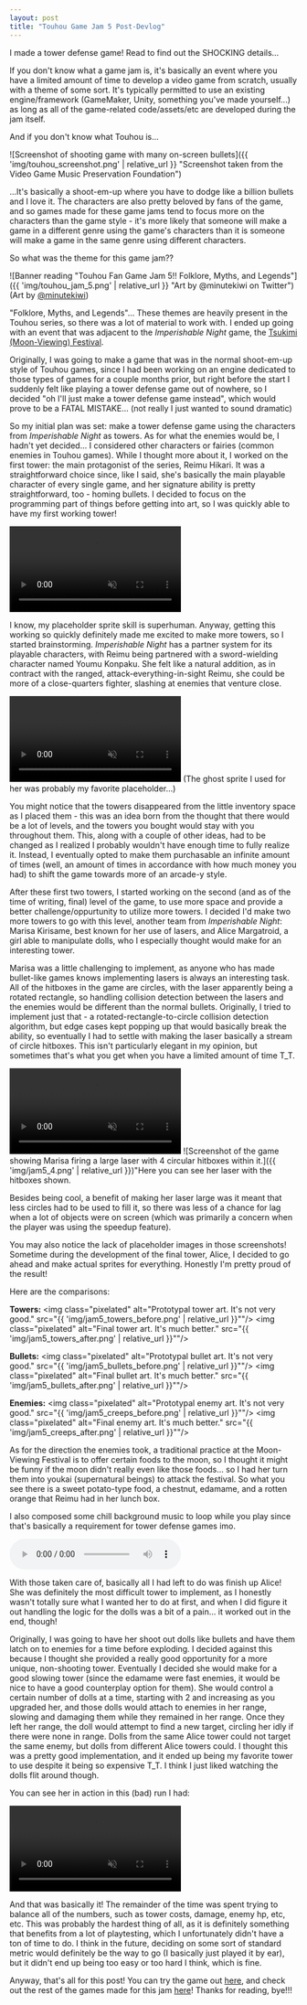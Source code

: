 ```yaml
---
layout: post
title: "Touhou Game Jam 5 Post-Devlog"
---
```


I made a tower defense game! Read to find out the SHOCKING details...

If you don't know what a game jam is, it's basically an event where you have a limited amount of time to develop a video game from scratch, usually with a theme of some sort. It's typically permitted to use an existing engine/framework (GameMaker, Unity, something you've made yourself...) as long as all of the game-related code/assets/etc are developed during the jam itself.

And if you don't know what Touhou is...

![Screenshot of shooting game with many on-screen bullets]({{ 'img/touhou_screenshot.png' | relative_url }} "Screenshot taken from the Video Game Music Preservation Foundation")

...It's basically a shoot-em-up where you have to dodge like a billion bullets and I love it. The characters are also pretty beloved by fans of the game, and so games made for these game jams tend to focus more on the characters than the game style - it's more likely that someone will make a game in a different genre using the game's characters than it is someone will make a game in the same genre using different characters.

So what was the theme for this game jam??

![Banner reading "Touhou Fan Game Jam 5!! Folklore, Myths, and Legends"]({{ 'img/touhou_jam_5.png' | relative_url }} "Art by @minutekiwi on Twitter")
(Art by <a href="https://twitter.com/minutekiwi" target="_blank">@minutekiwi</a>)

"Folklore, Myths, and Legends"... These themes are heavily present in the Touhou series, so there was a lot of material to work with. I ended up going with an event that was adjacent to the *Imperishable Night* game, the <a href="https://en.wikipedia.org/wiki/Tsukimi" target="_blank">Tsukimi (Moon-Viewing) Festival</a>.

Originally, I was going to make a game that was in the normal shoot-em-up style of Touhou games, since I had been working on an engine dedicated to those types of games for a couple months prior, but right before the start I suddenly felt like playing a tower defense game out of nowhere, so I decided "oh I'll just make a tower defense game instead", which would prove to be a FATAL MISTAKE... (not really I just wanted to sound dramatic)

So my initial plan was set: make a tower defense game using the characters from *Imperishable Night* as towers. As for what the enemies would be, I hadn't yet decided... I considered other characters or fairies (common enemies in Touhou games). While I thought more about it, I worked on the first tower: the main protagonist of the series, Reimu Hikari. It was a straightforward choice since, like I said, she's basically the main playable character of every single game, and her signature ability is pretty straightforward, too - homing bullets. I decided to focus on the programming part of things before getting into art, so I was quickly able to have my first working tower!

<video controls muted><source type="video/mp4" src="{{ 'img/jam5_1.mp4' | relative_url }}"></video>

I know, my placeholder sprite skill is superhuman. Anyway, getting this working so quickly definitely made me excited to make more towers, so I started brainstorming. *Imperishable Night* has a partner system for its playable characters, with Reimu being partnered with a sword-wielding character named Youmu Konpaku. She felt like a natural addition, as in contract with the ranged, attack-everything-in-sight Reimu, she could be more of a close-quarters fighter, slashing at enemies that venture close.

<video controls muted><source type="video/mp4" src="{{ 'img/jam5_2.mp4' | relative_url }}"></video>
(The ghost sprite I used for her was probably my favorite placeholder...)

You might notice that the towers disappeared from the little inventory space as I placed them - this was an idea born from the thought that there would be a lot of levels, and the towers you bought would stay with you throughout them. This, along with a couple of other ideas, had to be changed as I realized I probably wouldn't have enough time to fully realize it. Instead, I eventually opted to make them purchasable an infinite amount of times (well, an amount of times in accordance with how much money you had) to shift the game towards more of an arcade-y style.

After these first two towers, I started working on the second (and as of the time of writing, final) level of the game, to use more space and provide a better challenge/oppurtunity to utilize more towers. I decided I'd make two more towers to go with this level, another team from *Imperishable Night*: Marisa Kirisame, best known for her use of lasers, and Alice Margatroid, a girl able to manipulate dolls, who I especially thought would make for an interesting tower.

Marisa was a little challenging to implement, as anyone who has made bullet-like games knows implementing lasers is always an interesting task. All of the hitboxes in the game are circles, with the laser apparently being a rotated rectangle, so handling collision detection between the lasers and the enemies would be different than the normal bullets. Originally, I tried to implement just that - a rotated-rectangle-to-circle collision detection algorithm, but edge cases kept popping up that would basically break the ability, so eventually I had to settle with making the laser basically a stream of circle hitboxes. This isn't particularly elegant in my opinion, but sometimes that's what you get when you have a limited amount of time T_T.

<video controls muted><source type="video/mp4" src="{{ 'img/jam5_3.mp4' | relative_url }}"></video>
![Screenshot of the game showing Marisa firing a large laser with 4 circular hitboxes within it.]({{ 'img/jam5_4.png' | relative_url }})"Here you can see her laser with the hitboxes shown.

Besides being cool, a benefit of making her laser large was it meant that less circles had to be used to fill it, so there was less of a chance for lag when a lot of objects were on screen (which was primarily a concern when the player was using the speedup feature).

You may also notice the lack of placeholder images in those screenshots! Sometime during the development of the final tower, Alice, I decided to go ahead and make actual sprites for everything. Honestly I'm pretty proud of the result!

Here are the comparisons:

**Towers:**
<img class="pixelated" alt="Prototypal tower art. It's not very good." src="{{ 'img/jam5_towers_before.png' | relative_url }}""/>
<img class="pixelated" alt="Final tower art. It's much better." src="{{ 'img/jam5_towers_after.png' | relative_url }}""/>

**Bullets:**
<img class="pixelated" alt="Prototypal bullet art. It's not very good." src="{{ 'img/jam5_bullets_before.png' | relative_url }}""/>
<img class="pixelated" alt="Final bullet art. It's much better." src="{{ 'img/jam5_bullets_after.png' | relative_url }}""/>

**Enemies:**
<img class="pixelated" alt="Prototypal enemy art. It's not very good." src="{{ 'img/jam5_creeps_before.png' | relative_url }}""/>
<img class="pixelated" alt="Final enemy art. It's much better." src="{{ 'img/jam5_creeps_after.png' | relative_url }}""/>

As for the direction the enemies took, a traditional practice at the Moon-Viewing Festival is to offer certain foods to the moon, so I thought it might be funny if the moon didn't really even like those foods... so I had her turn them into youkai (supernatural beings) to attack the festival. So what you see there is a sweet potato-type food, a chestnut, edamame, and a rotten orange that Reimu had in her lunch box.

I also composed some chill background music to loop while you play since that's basically a requirement for tower defense games imo.

<audio controls src="{{ site.basurl }}/img/jam5_bgm.ogg">fsda</audio>

With those taken care of, basically all I had left to do was finish up Alice! She was definitely the most difficult tower to implement, as I honestly wasn't totally sure what I wanted her to do at first, and when I did figure it out handling the logic for the dolls was a bit of a pain... it worked out in the end, though!

Originally, I was going to have her shoot out dolls like bullets and have them latch on to enemies for a time before exploding. I decided against this because I thought she provided a really good opportunity for a more unique, non-shooting tower. Eventually I decided she would make for a good slowing tower (since the edamame were fast enemies, it would be nice to have a good counterplay option for them). She would control a certain number of dolls at a time, starting with 2 and increasing as you upgraded her, and those dolls would attach to enemies in her range, slowing and damaging them while they remained in her range. Once they left her range, the doll would attempt to find a new target, circling her idly if there were none in range. Dolls from the same Alice tower could not target the same enemy, but dolls from different Alice towers could. I thought this was a pretty good implementation, and it ended up being my favorite tower to use despite it being so expensive T_T. I think I just liked watching the dolls flit around though.

You can see her in action in this (bad) run I had:

<video controls muted><source type="video/mp4" src="{{ 'img/jam5_5.mp4' | relative_url }}"></video>

And that was basically it! The remainder of the time was spent trying to balance all of the numbers, such as tower costs, damage, enemy hp, etc, etc. This was probably the hardest thing of all, as it is definitely something that benefits from a lot of playtesting, which I unfortunately didn't have a ton of time to do. I think in the future, deciding on some sort of standard metric would definitely be the way to go (I basically just played it by ear), but it didn't end up being too easy or too hard I think, which is fine.

Anyway, that's all for this post! You can try the game out <a target="_blank" href="https://songsing.itch.io/tsukimi-tower-defense">here</a>, and check out the rest of the games made for this jam <a target="_blank" href="https://itch.io/jam/touhou-jam-5/entries">here</a>! Thanks for reading, bye!!!